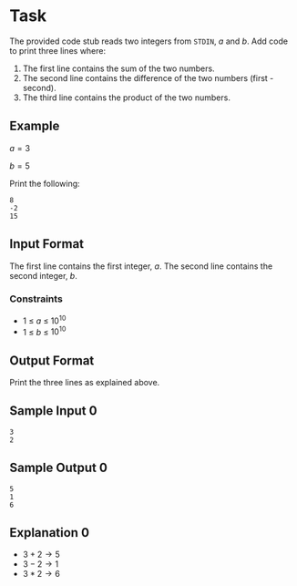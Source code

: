# Task

The provided code stub reads two integers from `STDIN`, $a$ and $b$. Add code to print three lines where:

1. The first line contains the sum of the two numbers.
2. The second line contains the difference of the two numbers (first - second).
3. The third line contains the product of the two numbers.

## Example

$a = 3$

$b = 5$

Print the following:

```
8
-2
15
```

## Input Format

The first line contains the first integer, $a$.
The second line contains the second integer, $b$.

### Constraints

- 1 $\le$ $a$ $\le$ $10^{10}$
- 1 $\le$ $b$ $\le$ $10^{10}$

## Output Format

Print the three lines as explained above.

## Sample Input 0
```
3
2
```

## Sample Output 0
```
5
1
6
```

## Explanation 0

- $3 + 2 \to 5$
- $3 - 2 \to 1$
- $3 * 2 \to 6$
